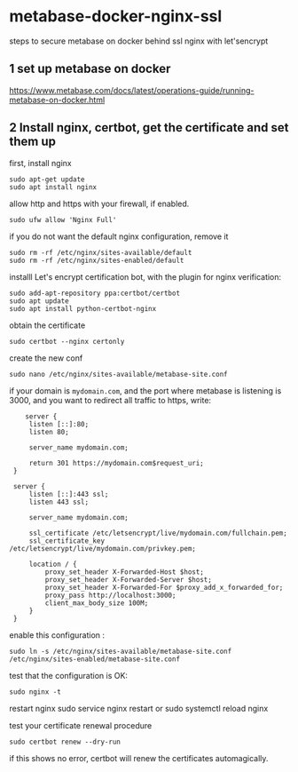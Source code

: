 # metabase-docker-nginx-ssl
steps to secure metabase on docker behind ssl nginx with let'sencrypt

## 1 set up metabase on docker

https://www.metabase.com/docs/latest/operations-guide/running-metabase-on-docker.html


## 2 Install nginx, certbot, get the certificate and set them up

first, install nginx

    sudo apt-get update
    sudo apt install nginx

allow http and https with your firewall, if enabled.

    sudo ufw allow 'Nginx Full'
 
 if you do not want the default nginx configuration, remove it
 
    sudo rm -rf /etc/nginx/sites-available/default
    sudo rm -rf /etc/nginx/sites-enabled/default

installl Let's encrypt certification bot, with the plugin for nginx verification:

    sudo add-apt-repository ppa:certbot/certbot  
    sudo apt update  
    sudo apt install python-certbot-nginx

obtain the certificate

    sudo certbot --nginx certonly

create the new conf

    sudo nano /etc/nginx/sites-available/metabase-site.conf

if your domain is `mydomain.com`, and the port where metabase is listening is 3000, and you want to redirect all traffic to https, write:

        server {
         listen [::]:80;
         listen 80;
    
         server_name mydomain.com;
    
         return 301 https://mydomain.com$request_uri;
     }
    
     server {
         listen [::]:443 ssl;
         listen 443 ssl;
    
         server_name mydomain.com;
    
         ssl_certificate /etc/letsencrypt/live/mydomain.com/fullchain.pem;
         ssl_certificate_key /etc/letsencrypt/live/mydomain.com/privkey.pem;
    
         location / {
             proxy_set_header X-Forwarded-Host $host;
             proxy_set_header X-Forwarded-Server $host;
             proxy_set_header X-Forwarded-For $proxy_add_x_forwarded_for;
             proxy_pass http://localhost:3000;
             client_max_body_size 100M;
         }
     }

enable this configuration :

    sudo ln -s /etc/nginx/sites-available/metabase-site.conf /etc/nginx/sites-enabled/metabase-site.conf

test that the configuration is OK:

    sudo nginx -t  
    
  restart nginx
    sudo service nginx restart
 or
    sudo systemctl reload nginx
    

test your certificate renewal procedure

    sudo certbot renew --dry-run

if this shows no error, certbot will renew the certificates automagically.


